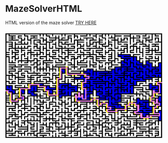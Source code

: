 # MazeSolverHTML
 HTML version of the maze solver
 <a href="http://152.228.139.203/Game/mazeSolver/index.html" target="_blank">TRY HERE</a>

 ###
 ![Screenshot](img.PNG)
